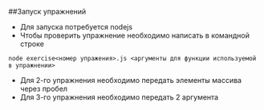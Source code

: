 ##Запуск упражнений
* Для запуска потребуется nodejs
* Чтобы проверить упражнение необходимо написать в командной строке 
```
node exercise<номер упражения>.js <аргументы для функции используемой в упражнении>
```
* Для 2-го упражнения необходимо передать элементы массива через пробел
* Для 3-го упражнения необходимо передать 2 аргумента
